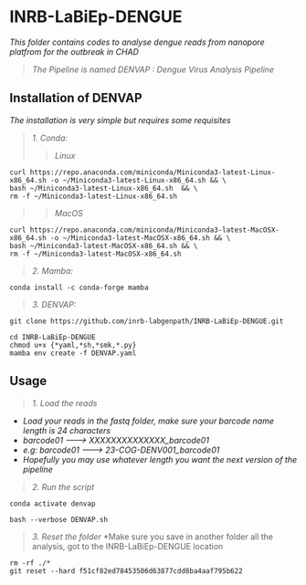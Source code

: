 # INRB-LaBiEp-DENGUE
*This folder contains codes to analyse dengue reads from nanopore platfrom for the outbreak in CHAD*
>*The Pipeline is named DENVAP : Dengue Virus Analysis Pipeline*
## Installation of **DENVAP**
*The installation is very simple but requires some requisites*
>  *1. Conda:*
>> _Linux_
```
curl https://repo.anaconda.com/miniconda/Miniconda3-latest-Linux-x86_64.sh -o ~/Miniconda3-latest-Linux-x86_64.sh && \
bash ~/Miniconda3-latest-Linux-x86_64.sh  && \
rm -f ~/Miniconda3-latest-Linux-x86_64.sh
```
>> _MacOS_
```
curl https://repo.anaconda.com/miniconda/Miniconda3-latest-MacOSX-x86_64.sh -o ~/Miniconda3-latest-MacOSX-x86_64.sh && \
bash ~/Miniconda3-latest-MacOSX-x86_64.sh && \
rm -f ~/Miniconda3-latest-MacOSX-x86_64.sh
```
>  *2. Mamba:*
```
conda install -c conda-forge mamba
```
>  *3. DENVAP:*
```
git clone https://github.com/inrb-labgenpath/INRB-LaBiEp-DENGUE.git
```
```
cd INRB-LaBiEp-DENGUE
chmod u+x {*yaml,*sh,*smk,*.py}
mamba env create -f DENVAP.yaml
```


## Usage
> *1. Load the reads*

- *Load your reads in the fastq folder, make sure your barcode name length is 24 characters*
- *barcode01 ---> XXXXXXXXXXXXXX_barcode01*
- *e.g: barcode01 ---> 23-COG-DENV001_barcode01*
- *Hopefully you may use whatever length you want the next version of the pipeline*

> *2. Run the script*

```
conda activate denvap
```
```
bash --verbose DENVAP.sh
```
> *3. Reset the folder*
*Make sure you save in another folder all the analysis, got to the INRB-LaBiEp-DENGUE location
```
rm -rf ./*
git reset --hard f51cf82ed78453506d63877cdd8ba4aaf795b622
```


